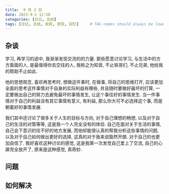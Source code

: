 ```yaml
---
title:  9 月 2 日
date: 2023-9-2 12:58
categories: [日记, 总结]
tags: [日记, 总结, 收获, 感受, 回忆]     # TAG names should always be lowercase
---
```


## 杂谈

学习, 再学习的途中, 我渐渐发现交流的的力量. 那些愿意讨论学习, 与生活中的方方面面的人, 是最值得你去交往的人, 我称之为知音, 不止铁哥们, 不止兄弟, 他给我的帮助不止如此.

他的思想观念, 喜欢再思考时, 想做这件事时, 在做事, 将自己的思维打开, 应该更加全面的思考这件事情对于自身的实际利益有哪些, 并且随时要做好最坏的打算, 一定要做出自己的努力去避免最坏的事情发生, 让这个事往好的事情发生. 当一件事情对于自己的利益没有其它事情有意义, 有利益, 那么你大可不必选择这个事, 而是朝着好的事情发展.

我们其中还讨论了很多关于人生的目标与方向, 对于自己理想的畅想, 以及对于自己的生活的对策等等, 这是我一个人完全没有的体验. 自己在面对关于生活的事情, 自己会下意识的往不好的地方发展, 而他却能很认真的帮我分析这些事情的问题, 以及对于自己如何做出更好的选择, 这真的对于我来说豁然开朗. 对于自己的也更加自信了. 我好喜欢这种讨论的感觉, 这是我第一次发觉自己爱上了交流, 自己的心扉完全放开了, 原来是这种感觉, 真奇妙.

## 问题

## 如何解决
